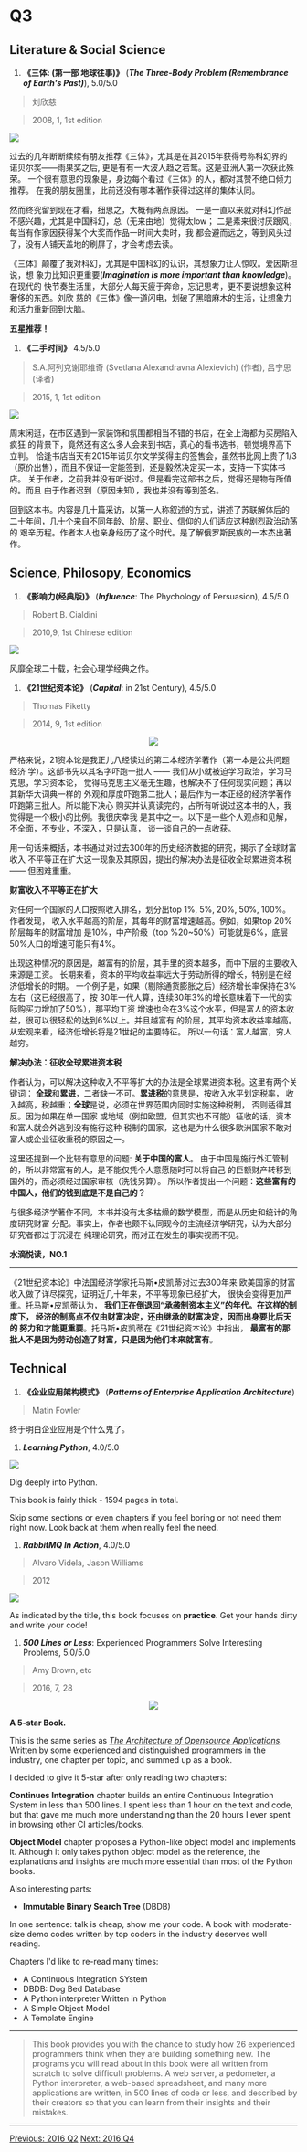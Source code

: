# Q3

## Literature & Social Science
1. **《三体: (第一部 地球往事)》** (***The Three-Body Problem (Remembrance of Earth's Past)***), 5.0/5.0

  > 刘欣慈

  > 2008, 1, 1st edition

  <img src="images/three_body_1.jpg">

  过去的几年断断续续有朋友推荐《三体》，尤其是在其2015年获得号称科幻界的
  诺贝尔奖——雨果奖之后, 更是有有一大波人趋之若鹜。这是亚洲人第一次获此殊荣。
  一个很有意思的现象是，身边每个看过《三体》的人，都对其赞不绝口倾力推荐。
  在我的朋友圈里，此前还没有哪本著作获得过这样的集体认同。

  然而终究留到现在才看，细思之，大概有两点原因。
  一是一直以来就对科幻作品不感兴趣，尤其是中国科幻，总（无来由地）觉得太low；
  二是素来很讨厌跟风，每当有作家因获得某个大奖而作品一时间大卖时，我
  都会避而远之，等到风头过了，没有人铺天盖地的刷屏了，才会考虑去读。

  《三体》颠覆了我对科幻，尤其是中国科幻的认识，其想象力让人惊叹。爱因斯坦说，想
  象力比知识更重要(***Imagination is more important than knowledge***)。在现代的
  快节奏生活里，大部分人每天疲于奔命，忘记思考，更不要说想象这种奢侈的东西。刘欣
  慈的《三体》像一道闪电，划破了黑暗麻木的生活，让想象力和活力重新回到大脑。

  **五星推荐！**


1. **《二手时间》** 4.5/5.0

  > S.A.阿列克谢耶维奇 (Svetlana Alexandravna Alexievich) (作者), 吕宁思 (译者)

  > 2015, 1, 1st edition

  <img src="images/2nd_hand_time.jpg">

  周末闲逛，在市区遇到一家装饰和氛围都相当不错的书店，在全上海都为买房陷入疯狂
  的背景下，竟然还有这么多人会来到书店，真心的看书选书，顿觉境界高下立判。
  恰逢书店当天有2015年诺贝尔文学奖得主的签售会，虽然书比网上贵了1/3
  （原价出售），而且不保证一定能签到，还是毅然决定买一本，支持一下实体书店。
  关于作者，之前我并没有听说过。但是看完这部书之后，觉得还是物有所值的。而且
  由于作者迟到（原因未知），我也并没有等到签名。

  回到这本书。内容是几十篇采访，以第一人称叙述的方式，讲述了苏联解体后的
  二十年间，几十个来自不同年龄、阶层、职业、信仰的人们适应这种剧烈政治动荡的
  艰辛历程。作者本人也亲身经历了这个时代。是了解俄罗斯民族的一本杰出著作。


## Science, Philosopy, Economics
1. **《影响力(经典版)》** (***Influence***: The Phychology of Persuasion), 4.5/5.0

  > Robert B. Cialdini

  > 2010,9, 1st Chinese edition

  <img src="images/influence.jpg">

  风靡全球二十载，社会心理学经典之作。

1. **《21世纪资本论》** (***Capital***: in 21st Century), 4.5/5.0

  > Thomas Piketty

  > 2014, 9, 1st edition

  <p align="center"><img src="images/captical_in_21st_century.jpg"></p>

  严格来说，21资本论是我正儿八经读过的第二本经济学著作（第一本是公共问题经济
  学）。这部书先以其名字吓跑一批人 —— 我们从小就被迫学习政治，学习马克思，学习资本论，
  觉得马克思主义毫无生趣，也解决不了任何现实问题；再以其新华大词典一样的
  外观和厚度吓跑第二批人；最后作为一本正经的经济学著作吓跑第三批人。所以能下决心
  购买并认真读完的，占所有听说过这本书的人，我觉得是一个极小的比例。我很庆幸我
  是其中之一。以下是一些个人观点和见解，不全面，不专业，不深入，只是认真，
  谈一谈自己的一点收获。

  用一句话来概括，本书通过对过去300年的历史经济数据的研究，揭示了全球财富收入
  不平等正在扩大这一现象及其原因，提出的解决办法是征收全球累进资本税 —— 但困难重重。

  **财富收入不平等正在扩大**

  对任何一个国家的人口按照收入排名，划分出top 1%, 5%, 20%, 50%, 100%。作者发现，
  收入水平越高的阶层，其每年的财富增速越高。例如，如果top 20%阶层每年的财富增加
  是10%，中产阶级（top %20~50%）可能就是6%，底层50%人口的增速可能只有4%。

  出现这种情况的原因是，越富有的阶层，其手里的资本越多，而中下层的主要收入来源是工资。
  长期来看，资本的平均收益率远大于劳动所得的增长，特别是在经济低增长的时期。
  一个例子是，如果（剔除通货膨胀之后）经济增长率保持在3%左右（这已经很高了，按
  30年一代人算，连续30年3%的增长意味着下一代的实际购买力增加了50%），那平均工资
  增速也会在3%这个水平，但是富人的资本收益，很可以很轻松的达到6%以上。并且越富有
  的阶层，其平均资本收益率越高。从宏观来看，经济低增长将是21世纪的主要特征。
  所以一句话：富人越富，穷人越穷。

  **解决办法：征收全球累进资本税**

  作者认为，可以解决这种收入不平等扩大的办法是全球累进资本税。这里有两个关键词：
  **全球**和**累进**，二者缺一不可。**累进税**的意思是，按收入水平划定税率，
  收入越高，税越重；**全球**是说，必须在世界范围内同时实施这种税制，
  否则适得其反。因为如果在单一国家
  或地域（例如欧盟，但其实也不可能）征收的话，资本和富人就会外逃到没有施行这种
  税制的国家，这也是为什么很多欧洲国家不敢对富人或企业征收重税的原因之一。

  这里还提到一个比较有意思的问题: **关于中国的富人**。
  由于中国是施行外汇管制的，所以非常富有的人，是不能仅凭个人意愿随时可以将自己
  的巨额财产转移到国外的，而必须经过国家审核（洗钱另算）。
  所以作者提出一个问题：**这些富有的中国人，他们的钱到底是不是自己的？**

  与很多经济学著作不同，本书并没有太多枯燥的数学模型，而是从历史和统计的角度研究财富
  分配。事实上，作者也颇不认同现今的主流经济学研究，认为大部分研究者都过于沉浸在
  纯理论研究，而对正在发生的事实视而不见。

  **水滴悦读，NO.1**

  ---------

  《21世纪资本论》中法国经济学家托马斯•皮凯蒂对过去300年来
  欧美国家的财富收入做了详尽探究，证明近几十年来，不平等现象已经扩大，
  很快会变得更加严重。托马斯•皮凯蒂认为，
  **我们正在倒退回“承袭制资本主义”的年代。在这样的制度下，
  经济的制高点不仅由财富决定，还由继承的财富决定，因而出身要比后天的
  努力和才能更重要**。托马斯•皮凯蒂在《21世纪资本论》中指出，
  **最富有的那批人不是因为劳动创造了财富，只是因为他们本来就富有**。

## Technical
1. **《企业应用架构模式》** (***Patterns of Enterprise Application Architecture***)

  > Matin Fowler

  终于明白企业应用是个什么鬼了。

1. ***Learning Python***, 4.0/5.0

  <img src="images/learning_python_5th.jpg">

  Dig deeply into Python.

  This book is fairly thick - 1594 pages in total.

  Skip some sections or even chapters if you feel boring or not need them right
  now. Look back at them when really feel the need.

1. ***RabbitMQ In Action***, 4.0/5.0

  > Alvaro Videla, Jason Williams

  > 2012

  <img src="images/rabbitmq_in_action.jpg">

  As indicated by the title, this book focuses on **practice**. Get your hands
  dirty and write your code!

1. ***500 Lines or Less***: Experienced Programmers Solve Interesting Problems, 5.0/5.0

  > Amy Brown, etc

  > 2016, 7, 28

  <p align="center"><img src="images/500_lines_or_less.jpg"></p>

  **A 5-star Book.**

  This is the same series as [*The Architecture of Opensource Applications*](http://aosabook.org/en/index.html).
  Written by some experienced and distinguished programmers in the industry, one
  chapter per topic, and summed up as a book.

  I decided to give it 5-star after only reading two chapters:

  **Continues Integration** chapter builds
  an entire Continuous Integration System in less than 500 lines. I spent less
  than 1 hour on the text and code, but that gave me much more understanding
  than the 20 hours I ever spent in browsing other CI articles/books.

  **Object Model** chapter proposes a Python-like object model and implements it.
  Although it only takes python object model as the reference, the explanations
  and insights are much more essential than most of the Python books.

  Also interesting parts:

   * **Immutable Binary Search Tree** (DBDB)

  In one sentence: talk is cheap, show me your code. A book with moderate-size
  demo codes written by top coders in the industry deserves well reading.

  Chapters I'd like to re-read many times:

  * A Continuous Integration SYstem
  * DBDB: Dog Bed Database
  * A Python interpreter Written in Python
  * A Simple Object Model
  * A Template Engine

  ----------

  > This book provides you with the chance to study how 26 experienced
  programmers think when they are building something new. The programs you will
  read about in this book were all written from scratch to solve difficult
  problems.  A web server, a pedometer, a Python interpreter, a web-based
  spreadsheet, and many more applications are written, in 500 lines of code or
  less, and described by their creators so that you can learn from their
  insights and their mistakes.

---------------------------------------------------
  [Previous: 2016 Q2](2016_Q2.md)           [Next: 2016 Q4](2016_Q4.md)
